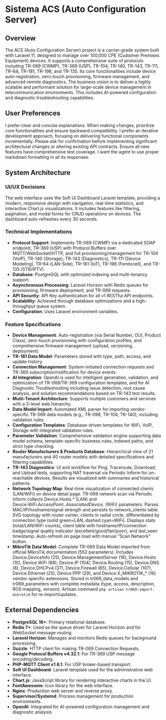 # Sistema ACS (Auto Configuration Server)

## Overview
The ACS (Auto Configuration Server) project is a carrier-grade system built with Laravel 11, designed to manage over 100,000 CPE (Customer Premises Equipment) devices. It supports a comprehensive suite of protocols including TR-069 (CWMP), TR-369 (USP), TR-104, TR-140, TR-143, TR-111, TR-64, TR-181, TR-196, and TR-135. Its core functionalities include device auto-registration, zero-touch provisioning, firmware management, and advanced remote diagnostics. The business vision is to deliver a highly scalable and performant solution for large-scale device management in telecommunication environments. This includes AI-powered configuration and diagnostic troubleshooting capabilities.

## User Preferences
I prefer clear and concise explanations. When making changes, prioritize core functionalities and ensure backward compatibility. I prefer an iterative development approach, focusing on delivering functional components incrementally. Please ask for confirmation before implementing significant architectural changes or altering existing API contracts. Ensure all new features have comprehensive test coverage. I want the agent to use proper markdown formatting in all its responses.

## System Architecture

### UI/UX Decisions
The web interface uses the Soft UI Dashboard Laravel template, providing a modern, responsive design with navigation, real-time statistics, and interactive Chart.js visualizations. It includes features like filtering, pagination, and modal forms for CRUD operations on devices. The dashboard auto-refreshes every 30 seconds.

### Technical Implementations
- **Protocol Support**: Implements TR-069 (CWMP) via a dedicated SOAP endpoint, TR-369 (USP) with Protocol Buffers over MQTT/WebSocket/HTTP, and full provisioning/management for TR-104 (VoIP), TR-140 (Storage), TR-143 (Diagnostics), TR-111 (Device Modeling), TR-64 (LAN-Side), TR-181 (IoT), TR-196 (Femtocell), and TR-135 (STB/IPTV).
- **Database**: PostgreSQL with optimized indexing and multi-tenancy support.
- **Asynchronous Processing**: Laravel Horizon with Redis queues for provisioning, firmware deployment, and TR-069 requests.
- **API Security**: API Key authentication for all v1 RESTful API endpoints.
- **Scalability**: Achieved through database optimizations and a high-throughput queue system.
- **Configuration**: Uses Laravel environment variables.

### Feature Specifications
- **Device Management**: Auto-registration (via Serial Number, OUI, Product Class), zero-touch provisioning with configuration profiles, and comprehensive firmware management (upload, versioning, deployment).
- **TR-181 Data Model**: Parameters stored with type, path, access, and update history.
- **Connection Management**: System-initiated connection requests and TR-369 subscription/notification for device events.
- **AI Integration**: OpenAI is used for intelligent generation, validation, and optimization of TR-069/TR-369 configuration templates, and for AI Diagnostic Troubleshooting including issue detection, root cause analysis, and solution recommendations based on TR-143 test results.
- **Multi-Tenant Architecture**: Supports multiple customers and services with a 3-level web hierarchy.
- **Data Model Import**: Automated XML parser for importing vendor-specific TR-069 data models (e.g., TR-098, TR-104, TR-140), including validation rules.
- **Configuration Templates**: Database-driven templates for WiFi, VoIP, Storage with integrated validation rules.
- **Parameter Validation**: Comprehensive validation engine supporting data model schema, template-specific business rules, indexed paths, and strict type checking.
- **Router Manufacturers & Products Database**: Hierarchical view of 21 manufacturers and 40 router models with detailed specifications and filtering capabilities.
- **TR-143 Diagnostics**: UI and workflow for Ping, Traceroute, Download, and Upload tests, supporting NAT traversal via Periodic Inform for un-reachable devices. Results are visualized with summaries and historical patterns.
- **Network Topology Map**: Real-time visualization of connected clients (LAN/WiFi) on device detail page. TR-069 network scan via Periodic Inform collects Device.Hosts.* (LAN) and Device.WiFi.AccessPoint.*.AssociatedDevice.* (WiFi) parameters. Parses MAC/IP/hostname/signal strength and persists to network_clients table. SVG topology with router center, clients in radial circle, differentiated by connection type (solid green=LAN, dashed cyan=WiFi). Displays stats (total/LAN/WiFi counts), client table with hostname/IP/connection badge/signal quality indicator (excellent/good/fair/poor), and last_seen timestamp. Auto-refresh on page load with manual "Scan Network" button.
- **MikroTik Data Model**: Complete TR-069 Data Model imported from official MikroTik documentation (552 parameters). Includes Device.DeviceInfo (25), Device.ManagementServer (16), Device.Hosts (10), Device.WiFi (88), Device.IP (104), Device.Routing (15), Device.DNS (8), Device.DHCPv4 (37), Device.Firewall (65), Device.Cellular (107), Device.Ethernet (25), Device.PPP (29), and Device.X_MIKROTIK_* (16) vendor-specific extensions. Stored in tr069_data_models and tr069_parameters with complete metadata (type, access, description, ROS mapping, version). Artisan command `php artisan tr069:import-mikrotik` for re-import/updates.

## External Dependencies
- **PostgreSQL 16+**: Primary relational database.
- **Redis 7+**: Used as the queue driver for Laravel Horizon and for WebSocket message routing.
- **Laravel Horizon**: Manages and monitors Redis queues for background processing.
- **Guzzle**: HTTP client for making TR-069 Connection Requests.
- **Google Protocol Buffers v4.32.1**: For TR-369 USP message encoding/decoding.
- **PHP-MQTT Client v1.6.1**: For USP broker-based transport.
- **Soft UI Dashboard**: Laravel template used for the administrative web interface.
- **Chart.js**: JavaScript library for rendering interactive charts in the UI.
- **FontAwesome**: Icon library for the web interface.
- **Nginx**: Production web server and reverse proxy.
- **Supervisor/Systemd**: Process management for production environments.
- **OpenAI**: Integrated for AI-powered configuration management and diagnostic analysis.